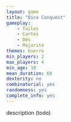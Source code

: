 ```yaml
---
layout: game
title: "Dice Conquest"
gameplay:
    - Tuiles
    - Cartes
    - Dés
    - Majorité
themes: Guerre
min_players: 2
max_players: 4
min_age: 10
mean_duration: 60
dexterity: no
combinatorial: yes
randomness: yes
complete_info: yes
---
```


description (todo)